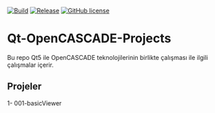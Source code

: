 [![Build](https://img.shields.io/badge/build-passing-brightgreen)](https://github.com/haknkayaa/step-2-gdml)
[![Release](https://img.shields.io/badge/release-v0.1-blue)](https://github.com/haknkayaa/step-2-gdml)
[![GitHub license](https://img.shields.io/github/license/haknkayaa/step-2-gdml)](https://github.com/haknkayaa/step-2-gdml/blob/master/LICENSE.md)

# Qt-OpenCASCADE-Projects

Bu repo Qt5 ile OpenCASCADE teknolojilerinin birlikte çalışması ile ilgili çalışmalar içerir.

## Projeler

1- 001-basicViewer

